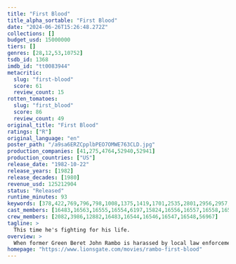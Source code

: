 ```yaml
---
title: "First Blood"
title_alpha_sortable: "First Blood"
date: "2024-06-26T15:26:48.272Z"
collections: []
budget_usd: 15000000
tiers: []
genres: [28,12,53,10752]
tsdb_id: 1368
imdb_id: "tt0083944"
metacritic:
  slug: "first-blood"
  score: 61
  review_count: 15
rotten_tomatoes:
  slug: "first_blood"
  score: 86
  review_count: 49
original_title: "First Blood"
ratings: ["R"]
original_language: "en"
poster_path: "/a9sa6ERZCpplbPEO7OMWE763CLD.jpg"
production_companies: [41,275,4764,52940,52941]
production_countries: ["US"]
release_date: "1982-10-22"
release_years: [1982]
release_decades: [1980]
revenue_usd: 125212904
status: "Released"
runtime_minutes: 93
keywords: [378,422,769,796,798,1008,1375,1419,1701,2535,2801,2956,2957,3246,3737,4668,5034,5144,5386,5387,6112,6149,10685,11004,285809]
cast_members: [16483,16563,16555,16554,6197,15824,16556,16557,16558,16559,16560,21089]
crew_members: [2082,3986,12882,16483,16544,16546,16547,16548,56967]
tagline: >
  This time he's fighting for his life.
overview: >
  When former Green Beret John Rambo is harassed by local law enforcement and arrested for vagrancy, the Vietnam vet snaps, runs for the hills and rat-a-tat-tats his way into the action-movie hall of fame. Hounded by a relentless sheriff, Rambo employs heavy-handed guerilla tactics to shake the cops off his tail.
homepage: "https://www.lionsgate.com/movies/rambo-first-blood"
---
```

